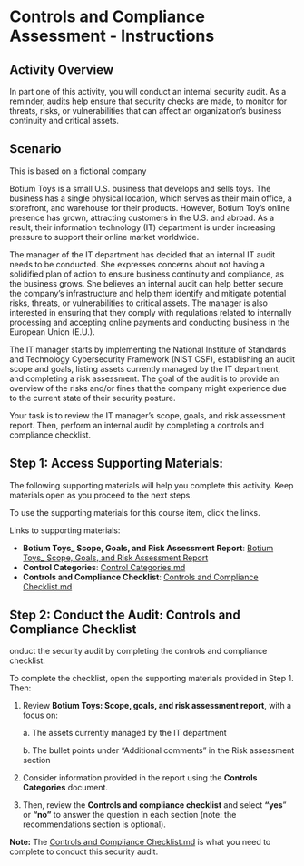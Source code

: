 # Controls and Compliance Assessment - Instructions

## Activity Overview
In part one of this activity, you will conduct an internal security audit. As a reminder, audits help ensure that security checks are made, to monitor for threats, risks, or vulnerabilities that can affect an organization’s business continuity and critical assets. 

## Scenario
This is based on a fictional company

Botium Toys is a small U.S. business that develops and sells toys. The business has a single physical location, which serves as their main office, a storefront, and warehouse for their products. However, Botium Toy’s online presence has grown, attracting customers in the U.S. and abroad. As a result, their information technology (IT) department is under increasing pressure to support their online market worldwide.

The manager of the IT department has decided that an internal IT audit needs to be conducted. She expresses concerns about not having a solidified plan of action to ensure business continuity and compliance, as the business grows. She believes an internal audit can help better secure the company’s infrastructure and help them identify and mitigate potential risks, threats, or vulnerabilities to critical assets. The manager is also interested in ensuring that they comply with regulations related to internally processing and accepting online payments and conducting business in the European Union (E.U.).

The IT manager starts by implementing the National Institute of Standards and Technology Cybersecurity Framework (NIST CSF), establishing an audit scope and goals, listing assets currently managed by the IT department, and completing a risk assessment. The goal of the audit is to provide an overview of the risks and/or fines that the company might experience due to the current state of their security posture.

Your task is to review the IT manager’s scope, goals, and risk assessment report. Then, perform an internal audit by completing a controls and compliance checklist.

## Step 1: Access Supporting Materials:

The following supporting materials will help you complete this activity. Keep materials open as you proceed to the next steps. 

To use the supporting materials for this course item, click the links. 

Links to supporting materials: 

- **Botium Toys_ Scope, Goals, and Risk Assessment Report**: [Botium Toys_ Scope, Goals, and Risk Assessment Report](https://github.com/Hugh-Kumbi/Cybersecurity-Portfolio/blob/main/I.%20Security%20Controls%20and%20Compliance%20Evaluation/Botium%20Toys%3A%20Scope%2C%20Goals%2C%20and%20Risk%20Assessment%20Report.md)
- **Control Categories**: [Control Categories.md](https://github.com/Hugh-Kumbi/Cybersecurity-Portfolio/blob/main/I.%20Security%20Controls%20and%20Compliance%20Evaluation/Control%20Categories.md)
- **Controls and Compliance Checklist**: [Controls and Compliance Checklist.md](https://github.com/Hugh-Kumbi/Cybersecurity-Portfolio/blob/main/I.%20Security%20Controls%20and%20Compliance%20Evaluation/Controls%20and%20Compliance%20Checklist.md)

## Step 2: Conduct the Audit: Controls and Compliance Checklist
onduct the security audit by completing the controls and compliance checklist. 

To complete the checklist, open the supporting materials provided in Step 1. Then:

1. Review **Botium Toys:  Scope, goals, and risk assessment report**, with a focus on:

    a. The assets currently managed by the IT department

    b. The bullet points under “Additional comments” in the Risk assessment section

2. Consider information provided in the report using the **Controls Categories** document.

3. Then, review the **Controls and compliance checklist** and select **“yes**” or **“no”** to answer the question in each section (note: the recommendations section is optional).

**Note:** The [Controls and Compliance Checklist.md](https://github.com/Hugh-Kumbi/Cybersecurity-Portfolio/blob/main/I.%20Security%20Controls%20and%20Compliance%20Evaluation/Controls%20and%20Compliance%20Checklist.md) is what you need to complete to conduct this security audit. 

